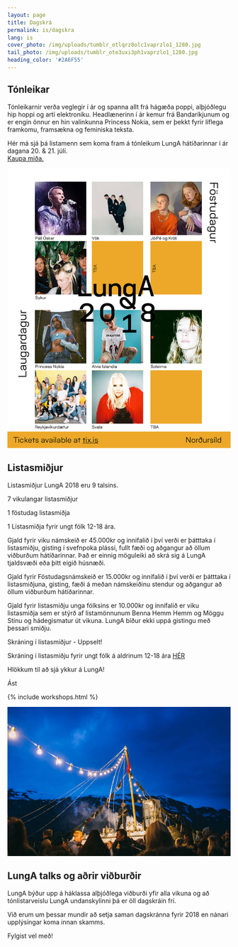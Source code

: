 ```yaml
---
layout: page
title: Dagskrá
permalink: is/dagskra
lang: is
cover_photo: /img/uploads/tumblr_otlqrz8olc1vaprzlo1_1280.jpg
tail_photo: /img/uploads/tumblr_ote3uxi3ph1vaprzlo1_1280.jpg
heading_color: '#2A6F55'
---
```

## Tónleikar

Tónleikarnir verða veglegir í ár og spanna allt frá hágæða poppi, alþjóðlegu hip hoppi og artí elektroniku. Headlænerinn í ár kemur frá Bandaríkjunum og er engin önnur en hin valinkunna Princess Nokia, sem er þekkt fyrir líflega framkomu, framsækna og feminiska teksta.

Hér má sjá þá listamenn sem koma fram á tónleikum LungA hátíðarinnar í ár dagana 20. & 21. júlí. \
[Kaupa miða. ](https://tix.is/is/event/5706/lunga-2018/)

![null](/img/uploads/lunga_fb_lineup_1.jpg)

## Listasmiðjur

Listasmiðjur LungA 2018 eru 9 talsins.

7 vikulangar listasmiðjur

 1 föstudag listasmiðja

 1 Listasmiðja fyrir ungt fólk 12-18 ára.

Gjald fyrir viku námskeið er 45.000kr og innifalið í því verði er þátttaka í listasmiðju, gisting í svefnpoka plássi, fullt fæði og aðgangur að öllum viðburðum hátíðarinnar. Það er einnig möguleiki að skrá sig á LungA tjaldsvæði eða þitt eigið húsnæði.

Gjald fyrir Föstudagsnámskeið er 15.000kr og innifalið í því verði er þátttaka í listasmiðjuna, gisting, fæði á meðan námskeiðinu stendur og aðgangur að öllum viðburðum hátíðarinnar.

Gjald fyrir listasmiðju unga fólksins er 10.000kr og innifalið er viku listasmiðja sem er stýrð af listamönnunum Benna Hemm Hemm og Möggu Stínu og hádegismatur út vikuna. LungA bíður ekki uppá gistingu með þessari smiðju.

Skráning í listasmiðjur - Uppselt!

Skráning í listasmiðju fyrir ungt fólk á aldrinum 12-18 ára [HÉR](<https://podio.com/webforms/20823273/1432303 >)

Hlökkum til að sjá ykkur á LungA!

Ást

{% include workshops.html %}

![null](/img/uploads/lunga-1-64.jpg)

## LungA talks og aðrir viðburðir

LungA býður upp á háklassa alþjóðlega viðburði yfir alla vikuna og að tónlistarveislu LungA undanskylinni þá er öll dagskráin frí.

Við erum um þessar mundir að setja saman dagskránna fyrir 2018 en nánari upplýsingar koma innan skamms.

Fylgist vel með!
